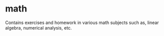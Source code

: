 # math
Contains exercises and homework in various math subjects such as, linear algebra, numerical analysis, etc.
